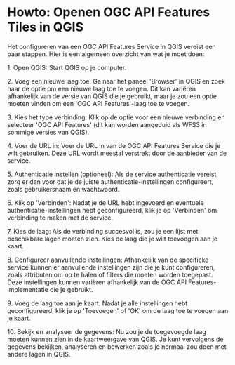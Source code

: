 # Howto: Openen OGC API Features Tiles in QGIS

Het configureren van een OGC API Features Service in QGIS vereist een paar
stappen. Hier is een algemeen overzicht van wat je moet doen:

1\. Open QGIS: Start QGIS op je computer.

2\. Voeg een nieuwe laag toe: Ga naar het paneel 'Browser' in QGIS en zoek naar
de optie om een nieuwe laag toe te voegen. Dit kan variëren afhankelijk van de
versie van QGIS die je gebruikt, maar je zou een optie moeten vinden om een 'OGC
API Features'-laag toe te voegen.

3\. Kies het type verbinding: Klik op de optie voor een nieuwe verbinding en
selecteer 'OGC API Features' (dit kan worden aangeduid als WFS3 in sommige
versies van QGIS).

4\. Voer de URL in: Voer de URL in van de OGC API Features Service die je wilt
gebruiken. Deze URL wordt meestal verstrekt door de aanbieder van de service.

5\. Authenticatie instellen (optioneel): Als de service authenticatie vereist,
zorg er dan voor dat je de juiste authenticatie-instellingen configureert, zoals
gebruikersnaam en wachtwoord.

6\. Klik op 'Verbinden': Nadat je de URL hebt ingevoerd en eventuele
authenticatie-instellingen hebt geconfigureerd, klik je op 'Verbinden' om
verbinding te maken met de service.

7\. Kies de laag: Als de verbinding succesvol is, zou je een lijst met
beschikbare lagen moeten zien. Kies de laag die je wilt toevoegen aan je kaart.

8\. Configureer aanvullende instellingen: Afhankelijk van de specifieke service
kunnen er aanvullende instellingen zijn die je kunt configureren, zoals
attributen om op te halen of filters die moeten worden toegepast. Deze
instellingen kunnen variëren afhankelijk van de OGC API Features-implementatie
die je gebruikt.

9\. Voeg de laag toe aan je kaart: Nadat je alle instellingen hebt
geconfigureerd, klik je op 'Toevoegen' of 'OK' om de laag toe te voegen aan je
kaart.

10\. Bekijk en analyseer de gegevens: Nu zou je de toegevoegde laag moeten kunnen
zien in de kaartweergave van QGIS. Je kunt vervolgens de gegevens bekijken,
analyseren en bewerken zoals je normaal zou doen met andere lagen in QGIS.
